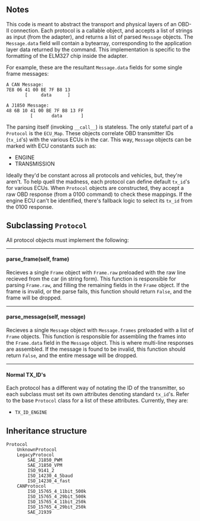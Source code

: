 Notes
-----

This code is meant to abstract the transport and physical layers of an OBD-II connection. Each protocol is a callable object, and accepts a list of strings as input (from the adapter), and returns a list of parsed `Message` objects. The `Message.data` field will contain a bytearray, corresponding to the application layer data returned by the command. This implementation is specific to the formatting of the ELM327 chip inside the adapter.

For example, these are the resultant `Message.data` fields for some single frame messages:

```
A CAN Message:
7E8 06 41 00 BE 7F B8 13
       [     data      ]

A J1850 Message:
48 6B 10 41 00 BE 7F B8 13 FF
         [       data       ]
```

The parsing itself (invoking `__call__`) is stateless. The only stateful part of a `Protocol` is the `ECU_Map`. These objects correlate OBD transmitter IDs (`tx_id`'s) with the various ECUs in the car. This way, `Message` objects can be marked with ECU constants such as:

- ENGINE
- TRANSMISSION

Ideally they'd be constant across all protocols and vehicles, but, they're aren't. To help quell the madness, each protocol can define default `tx_id`'s for various ECUs. When `Protocol` objects are constructed, they accept a raw OBD response (from a 0100 command) to check these mappings. If the engine ECU can't be identified, there's fallback logic to select its `tx_id` from the 0100 response.

Subclassing `Protocol`
---------------------

All protocol objects must implement the following:

----------------------------------------

#### parse_frame(self, frame)

Recieves a single `Frame` object with `Frame.raw` preloaded with the raw line recieved from the car (in string form). This function is responsible for parsing `Frame.raw`, and filling the remaining fields in the `Frame` object. If the frame is invalid, or the parse fails, this function should return `False`, and the frame will be dropped.

----------------------------------------

#### parse_message(self, message)

Recieves a single `Message` object with `Message.frames` preloaded with a list of `Frame` objects. This function is responsible for assembling the frames into the `Frame.data` field in the `Message` object. This is where multi-line responses are assembled. If the message is found to be invalid, this function should return `False`, and the entire message will be dropped.

----------------------------------------

#### Normal TX_ID's

Each protocol has a different way of notating the ID of the transmitter, so each subclass must set its own attributes denoting standard `tx_id`'s. Refer to the base `Protocol` class for a list of these attributes. Currently, they are:

- `TX_ID_ENGINE`


Inheritance structure
---------------------

```
Protocol
    UnknownProtocol
    LegacyProtocol
        SAE_J1850_PWM
        SAE_J1850_VPM
        ISO_9141_2
        ISO_14230_4_5baud
        ISO_14230_4_fast
    CANProtocol
        ISO_15765_4_11bit_500k
        ISO_15765_4_29bit_500k
        ISO_15765_4_11bit_250k
        ISO_15765_4_29bit_250k
        SAE_J1939
```
